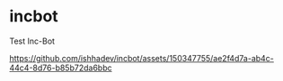 # incbot
Test Inc-Bot

https://github.com/ishhadev/incbot/assets/150347755/ae2f4d7a-ab4c-44c4-8d76-b85b72da6bbc

